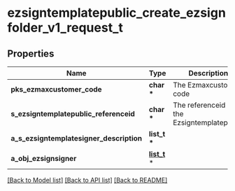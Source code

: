 # ezsigntemplatepublic_create_ezsignfolder_v1_request_t

## Properties
Name | Type | Description | Notes
------------ | ------------- | ------------- | -------------
**pks_ezmaxcustomer_code** | **char \*** | The Ezmaxcustomer code | 
**s_ezsigntemplatepublic_referenceid** | **char \*** | The referenceid of the Ezsigntemplatepublic | 
**a_s_ezsigntemplatesigner_description** | **list_t \*** |  | 
**a_obj_ezsignsigner** | [**list_t**](ezsignsigner_request_compound.md) \* |  | 

[[Back to Model list]](../README.md#documentation-for-models) [[Back to API list]](../README.md#documentation-for-api-endpoints) [[Back to README]](../README.md)


